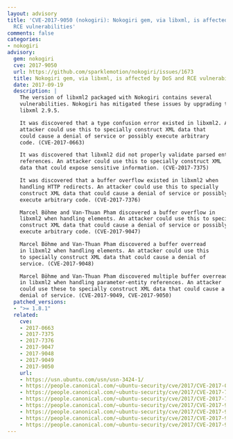 ```yaml
---
layout: advisory
title: 'CVE-2017-9050 (nokogiri): Nokogiri gem, via libxml, is affected by DoS and
  RCE vulnerabilities'
comments: false
categories:
- nokogiri
advisory:
  gem: nokogiri
  cve: 2017-9050
  url: https://github.com/sparklemotion/nokogiri/issues/1673
  title: Nokogiri gem, via libxml, is affected by DoS and RCE vulnerabilities
  date: 2017-09-19
  description: |
    The version of libxml2 packaged with Nokogiri contains several
    vulnerabilities. Nokogiri has mitigated these issues by upgrading to
    libxml 2.9.5.

    It was discovered that a type confusion error existed in libxml2. An
    attacker could use this to specially construct XML data that
    could cause a denial of service or possibly execute arbitrary
    code. (CVE-2017-0663)

    It was discovered that libxml2 did not properly validate parsed entity
    references. An attacker could use this to specially construct XML
    data that could expose sensitive information. (CVE-2017-7375)

    It was discovered that a buffer overflow existed in libxml2 when
    handling HTTP redirects. An attacker could use this to specially
    construct XML data that could cause a denial of service or possibly
    execute arbitrary code. (CVE-2017-7376)

    Marcel Böhme and Van-Thuan Pham discovered a buffer overflow in
    libxml2 when handling elements. An attacker could use this to specially
    construct XML data that could cause a denial of service or possibly
    execute arbitrary code. (CVE-2017-9047)

    Marcel Böhme and Van-Thuan Pham discovered a buffer overread
    in libxml2 when handling elements. An attacker could use this
    to specially construct XML data that could cause a denial of
    service. (CVE-2017-9048)

    Marcel Böhme and Van-Thuan Pham discovered multiple buffer overreads
    in libxml2 when handling parameter-entity references. An attacker
    could use these to specially construct XML data that could cause a
    denial of service. (CVE-2017-9049, CVE-2017-9050)
  patched_versions:
  - ">= 1.8.1"
  related:
    cve:
    - 2017-0663
    - 2017-7375
    - 2017-7376
    - 2017-9047
    - 2017-9048
    - 2017-9049
    - 2017-9050
    url:
    - https://usn.ubuntu.com/usn/usn-3424-1/
    - https://people.canonical.com/~ubuntu-security/cve/2017/CVE-2017-0663.html
    - https://people.canonical.com/~ubuntu-security/cve/2017/CVE-2017-7375.html
    - https://people.canonical.com/~ubuntu-security/cve/2017/CVE-2017-7376.html
    - https://people.canonical.com/~ubuntu-security/cve/2017/CVE-2017-9047.html
    - https://people.canonical.com/~ubuntu-security/cve/2017/CVE-2017-9048.html
    - https://people.canonical.com/~ubuntu-security/cve/2017/CVE-2017-9049.html
    - https://people.canonical.com/~ubuntu-security/cve/2017/CVE-2017-9050.html
---
```

